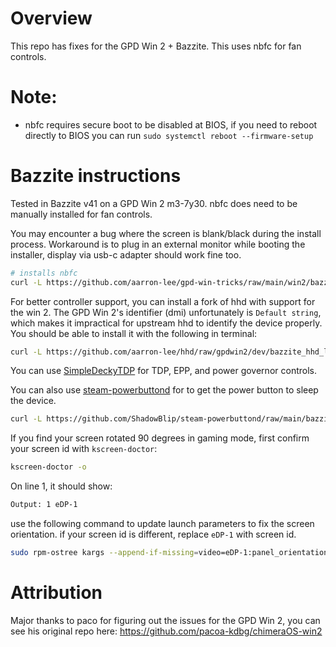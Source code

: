 # Overview

This repo has fixes for the GPD Win 2 + Bazzite. This uses nbfc for fan controls.

# Note:
 - nbfc requires secure boot to be disabled at BIOS, if you need to reboot directly to BIOS you can run
`sudo systemctl reboot --firmware-setup`

# Bazzite instructions

Tested in Bazzite v41 on a GPD Win 2 m3-7y30. nbfc does need to be manually installed for fan controls.

You may encounter a bug where the screen is blank/black during the install process. Workaround is to plug in an external monitor while booting the installer, display via usb-c adapter should work fine too.

```bash
# installs nbfc
curl -L https://github.com/aarron-lee/gpd-win-tricks/raw/main/win2/bazzite_fix.sh | sh
```

For better controller support, you can install a fork of hhd with support for the win 2. The GPD Win 2's identifier (dmi) unfortunately is `Default string`, which makes it impractical for upstream hhd to identify the device properly. You should be able to install it with the following in terminal:

```bash
curl -L https://github.com/aarron-lee/hhd/raw/gpdwin2/dev/bazzite_hhd_local_install.sh | sh
```

You can use [SimpleDeckyTDP](https://github.com/aarron-lee/SimpleDeckyTDP) for TDP, EPP, and power governor controls.

You can also use [steam-powerbuttond](https://github.com/ShadowBlip/steam-powerbuttond) for to get the power button to sleep the device.

```bash
curl -L https://github.com/ShadowBlip/steam-powerbuttond/raw/main/bazzite_install.sh | sh
```

If you find your screen rotated 90 degrees in gaming mode, first confirm your screen id with `kscreen-doctor`:
```bash
kscreen-doctor -o
```
On line 1, it should show:
```bash
Output: 1 eDP-1
```
use the following command to update launch parameters to fix the screen orientation. if your screen id is different, replace `eDP-1` with screen id. 
```bash
sudo rpm-ostree kargs --append-if-missing=video=eDP-1:panel_orientation=right_side_up
```
# Attribution

Major thanks to paco for figuring out the issues for the GPD Win 2, you can see his original repo here: https://github.com/pacoa-kdbg/chimeraOS-win2
